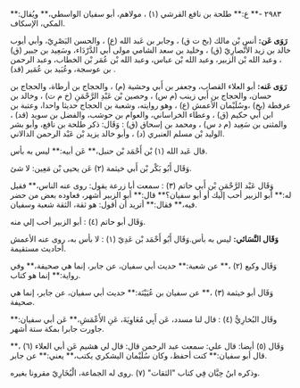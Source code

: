٢٩٨٣ -** ع:** طلحة بن نافع القرشي (١) ، مولاهم، أبو سفيان الواسطي،** ويُقال:** المكي، الإسكاف.

**رَوَى عَن:** أنس بْن مالك (بخ ت ق) ، وجابر بن عَبد الله (ع) ، والحسن البَصْرِيّ، وأبي أيوب خالد بن زيد الأَنْصارِيّ (ق) ، وخليد بن سعد الشامي مولى أَبي الدَّرْدَاء، وسَعِيد بن جبير (ق) ، وعبد الله بْن الزبير، وعبد الله بْن عباس، وعبد الله بْن عُمَر بْن الخطاب، وعبد الرحمن بن عوسجة، وعُبَيد بن عُمَير (قد) .

**رَوَى عَنه:** أبو العلاء القصاب، وجعفر بن أَبي وحشية (م) ، والحجاج بن أرطاة، والحجاج بن حسان، والحجاج بن أَبي زينب (م س) ، وحصين بْن عَبْدِ الرَّحْمَنِ (خ م ت) ، وخالد بن عرفطة (بخ) ،وسُلَيْمان الأعمش (ع) ، وهو روايته، وشعبة بن الحجاج حديثا واحدا، وعتبة بن ابن أَبي حكيم (ق) ، وعطاء الخراساني، والعوام بن حوشب، والفضل بن سويد (قد) ، والمثنى بن سَعِيد (م د س) ، ومحمد بن إسحاق (ق) : وَقَال: ذكر طلحة بن نافع، وأبو بشر الوليد بْن مسلم العنبري (د) ، وأبو خالد يزيد بْن عَبْد الرحمن الدالاني.

قال عَبد الله (١) بْن أَحْمَد بْن حنبل،** عَن أبيه:** ليس به بأس.

وَقَال أَبُو بَكْر بْن أَبي خيثمة (٢) عَن يحيى بْن مَعِين: لا شئ.

وَقَال عَبْد الرَّحْمَنِ بْن أَبي حاتم (٣) : سمعت أبا زرعة يقول: روى عنه الناس،** فقيل له:** أبو الزبير أحب إليك أو أبو سفيان؟** قال:** أبو الزبير أشهر، فعاوده بعض من حضر فيه،** فقال:** أتريد أن أقول: هو ثقة، الثقة شعبة وسفيان.

وَقَال أبو حاتم (٤) : أبو الزبير أحب إلي منه.

**وَقَال النَّسَائي:** ليس به بأس.وَقَال أَبُو أَحْمَد بْن عَدِيّ (١) : لا بأس به، روى عنه الأعمش أحاديث مستقيمة.

وَقَال وكيع (٢) ،** عن شعبة:** حديث أبي سفيان، عن جابر، إنما هي صحيفة،** وفي رواية:** إنما هو كتاب.

وَقَال أبو خيثمة (٣) ،** عن سفيان بن عُيَيْنَة:** حديث أبي سفيان، عن جابر، إنما هي صحيفة.

وقَال البُخارِيُّ (٤) : قال لنا مسدد، عَن أَبِي مُعَاوِيَةَ، عَنِ الأَعْمَشِ،** عَن أبي سفيان:** جاورت جابرا بمكة ستة أشهر.

وَقَال (٥) أيضا: قال علي: سمعت عبد الرحمن قال: قال لي هشيم عَن أبي العلاء (٦) ،** قال أبو سفيان:** كنت أحفظ، وكان سُلَيْمان اليشكري يكتب،** يعني:** عن جابر.

وذكره ابنُ حِبَّان فِي كتاب "الثقات" (٧) .روى له الجماعة، الْبُخَارِيّ مقرونا بغيره.